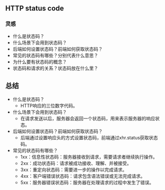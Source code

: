 ## HTTP status code

### 灵感
- 什么是状态码？
- 什么场景下会用到状态码？
- 后端如何设置状态码？前端如何获取状态码？
- 常见的状态码有哪些？分别代表什么意思？
- 为什么要有状态码的概念？
- 状态码和请求的关系？状态码放在什么里？

## 总结
- 什么是状态码？
  - HTTP响应的三位数字代码。
- 什么场景下会用到状态码？
  - 在请求发送以后，服务器会返回一个状态码，用来表示服务器的响应状态。
- 后端如何设置状态码？前端如何获取状态码？
  - 后端通过设置响应头的方式设置状态码，前端通过xhr.status获取状态码。
- 常见的状态码有哪些？
  - 1xx：信息性状态码：服务器接收到请求，需要请求者继续执行操作。
  - 2xx：成功状态码：请求被成功接收、理解、并被接受。
  - 3xx：重定向状态码：需要进一步的操作以完成请求。
  - 4xx：客户端错误状态码：请求包含语法错误或无法完成请求。
  - 5xx：服务器错误状态码：服务器在处理请求的过程中发生了错误。